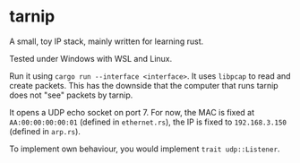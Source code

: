 # tarnip

A small, toy IP stack, mainly written for learning rust.

Tested under Windows with WSL and Linux.

Run it using `cargo run --interface <interface>`. It uses `libpcap` to read and create packets. This has the downside that the computer that runs tarnip does not "see" packets by tarnip.

It opens a UDP echo socket on port 7. For now, the MAC is fixed at `AA:00:00:00:00:01` (defined in `ethernet.rs`), the IP is fixed to `192.168.3.150` (defined in `arp.rs`).

To implement own behaviour, you would implement `trait udp::Listener`.
